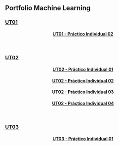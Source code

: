 ## Portfolio Machine Learning ##

<u>

### UT01

</u>
<center>

#### [UT01 - Práctico Individual 02](UT01_-_PDI02_-_Ej01_Martin_Rose.md)

</center>
<br>
<u>

### UT02

</u>
<center>

#### [UT02 - Práctico Individual 01](UT02_-_PDI01_Martín_Rose.md)

#### [UT02 - Práctico Individual 02](UT02_-_PDI02_Martín_Rose.md)

#### [UT02 - Práctico Individual 03](UT02_-_PDI03_Martín_Rose.md)

#### [UT02 - Práctico Individual 04](UT02_-_PDI04_-_Ej_01_-_Martín_Rose.md)

</center>

<br>
<u>

### UT03

</u>
<center>

#### [UT03 - Práctico Individual 01](UT03_-_PDI01_-_Martin_Rose.md)

</center>
